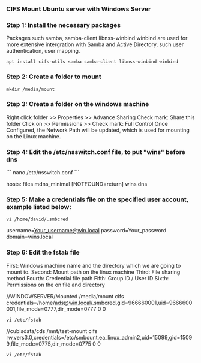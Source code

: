 <h3> CIFS Mount Ubuntu server with Windows Server  </h3>



<h3> Step 1: Install the necessary packages </h3>

Packages such samba, samba-client libnss-winbind winbind are used for more extensive intergration with Samba and Active Directory, such user authentication, user mapping.
```
apt install cifs-utils samba samba-client libnss-winbind winbind
```



<h3> Step 2: Create a folder to mount </h3>

```
mkdir /media/mount
```

<h3> Step 3: Create a folder on the windows machine </h3>

Right click folder >> Properties >> Advance Sharing
Check mark: Share this folder
Click on >> Permissions >> Check mark: Full Control
Once Configured, the Network Path will be updated, which is used for mounting on the Linux machine.


<h3> Step 4: Edit the /etc/nsswitch.conf file, to put "wins" before dns </h3>
```
nano /etc/nsswitch.conf
```

hosts: files mdns_minimal [NOTFOUND=return] wins dns


<h3> Step 5: Make a credentials file on the specified user account, example listed below:
</h3>

```
vi /home/david/.smbcred
```

username=Your_username@win.local
password=Your_password
domain=wins.local

<h3> Step 6: Edit the fstab file </h3>
First:  Windows machine name and the directory which we are going to mount to.
Second: Mount path on the linux machine
Third:  File sharing method
Fourth: Credential file path
Fifth:  Group ID / User ID 
Sixth:  Permissions on the on file and directory

//WINDOWSERVER/Mounted /media/mount cifs credentials=/home/ads@win.local/.smbcred,gid=966660001,uid=9666600001,file_mode=0777,dir_mode=0777 0 0

```
vi /etc/fstab
```


//cubisdata/cds /mnt/test-mount cifs	 rw,vers3.0,credentials=/etc/smbount.ea_linux_admin2,uid=15099,gid=15099,file_mode=0775,dir_mode=0775 0 0
```
vi /etc/fstab
```
